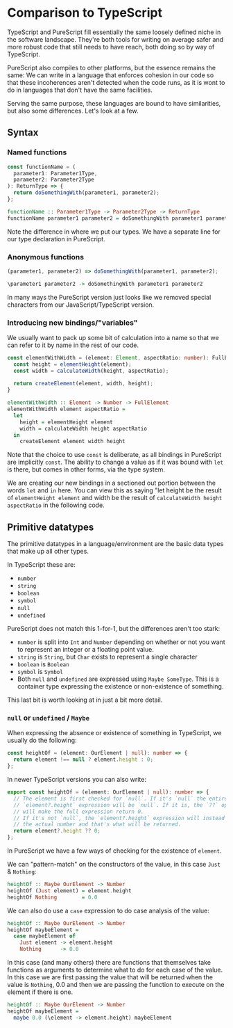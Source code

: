 # Comparison to TypeScript

TypeScript and PureScript fill essentially the same loosely defined niche in
the software landscape. They're both tools for writing on average safer and more
robust code that still needs to have reach, both doing so by way of TypeScript.

PureScript also compiles to other platforms, but the essence remains the same:
We can write in a language that enforces cohesion in our code so that these
incoherences aren't detected when the code runs, as it is wont to do in
languages that don't have the same facilities.

Serving the same purpose, these languages are bound to have similarities, but
also some differences. Let's look at a few.

## Syntax

### Named functions

```typescript
const functionName = (
  parameter1: Parameter1Type,
  parameter2: Parameter2Type
): ReturnType => {
  return doSomethingWith(parameter1, parameter2);
};
```

```purescript
functionName :: Parameter1Type -> Parameter2Type -> ReturnType
functionName parameter1 parameter2 = doSomethingWith parameter1 parameter2
```

Note the difference in where we put our types. We have a separate line for our
type declaration in PureScript.

### Anonymous functions

```typescript
(parameter1, parameter2) => doSomethingWith(parameter1, parameter2);
```

```purescript
\parameter1 parameter2 -> doSomethingWith parameter1 parameter2
```

In many ways the PureScript version just looks like we removed special characters
from our JavaScript/TypeScript version.

### Introducing new bindings/"variables"

We usually want to pack up some bit of calculation into a name so that we can
refer to it by name in the rest of our code.

```typescript
const elementWithWidth = (element: Element, aspectRatio: number): FullElement => {
  const height = elementHeight(element);
  const width = calculateWidth(height, aspectRatio);
  
  return createElement(element, width, height);
}
```

```purescript
elementWithWidth :: Element -> Number -> FullElement
elementWithWidth element aspectRatio =
  let
    height = elementHeight element
    width = calculateWidth height aspectRatio
  in
    createElement element width height
```

Note that the choice to use `const` is deliberate, as all bindings in PureScript
are implicitly `const`. The ability to change a value as if it was bound with
`let` is there, but comes in other forms, via the type system.

We are creating our new bindings in a sectioned out portion between the words
`let` and `in` here. You can view this as saying
"let height be the result of `elementHeight element` and width be the result of
`calculateWidth height aspectRatio` in the following code.

## Primitive datatypes

The primitive datatypes in a language/environment are the basic data types that
make up all other types.

In TypeScript these are:

- `number`
- `string`
- `boolean`
- `symbol`
- `null`
- `undefined`

PureScript does not match this 1-for-1, but the differences aren't too stark:

- `number` is split into `Int` and `Number` depending on whether or not you want
  to represent an integer or a floating point value.
- `string` is `String`, but `Char` exists to represent a single character
- `boolean` is `Boolean`
- `symbol` is `Symbol`
- Both `null` and `undefined` are expressed using `Maybe SomeType`. This is a
  container type expressing the existence or non-existence of something.

This last bit is worth looking at in just a bit more detail.

### `null` or `undefined` / `Maybe`

When expressing the absence or existence of something in TypeScript, we usually
do the following:

```typescript
const heightOf = (element: OurElement | null): number => {
  return element !== null ? element.height : 0;
};
```

In newer TypeScript versions you can also write:

```typescript
export const heightOf = (element: OurElement | null): number => {
  // The element is first checked for `null`. If it's `null` the entire
  // `element?.height` expression will be `null`. If it is, the `??` operator
  // will make the full expression return 0.
  // If it's not `null`, the `element?.height` expression will instead return
  // the actual number and that's what will be returned.
  return element?.height ?? 0;
};
```

In PureScript we have a few ways of checking for the existence of `element`.

We can "pattern-match" on the constructors of the value, in this case `Just` &
`Nothing`:

```purescript
heightOf :: Maybe OurElement -> Number
heightOf (Just element) = element.height
heightOf Nothing        = 0.0
```

We can also do use a `case` expression to do case analysis of the value:

```purescript
heightOf :: Maybe OurElement -> Number
heightOf maybeElement =
  case maybeElement of
    Just element -> element.height
    Nothing      -> 0.0
```

In this case (and many others) there are functions that themselves take functions
as arguments to determine what to do for each case of the value. In this case we
are first passing the value that will be returned when the value is `Nothing`,
0.0 and then we are passing the function to execute on the element if there is
one.

```purescript
heightOf :: Maybe OurElement -> Number
heightOf maybeElement =
  maybe 0.0 (\element -> element.height) maybeElement
```
